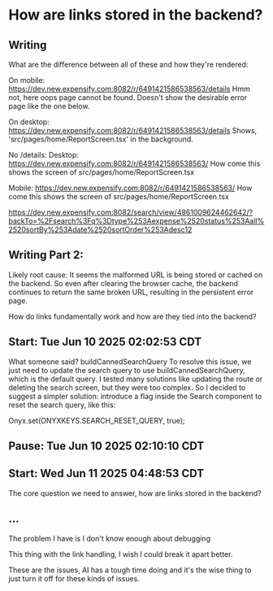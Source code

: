 
# How are links stored in the backend?

## Writing

What are the difference between all of these and how they're rendered:

On mobile:
https://dev.new.expensify.com:8082/r/6491421586538563/details
Hmm not, here oops page cannot be found.
Doesn't show the desirable error page like the one below.



On desktop:
https://dev.new.expensify.com:8082/r/6491421586538563/details
Shows, 'src/pages/home/ReportScreen.tsx' in the background.



No /details:
Desktop:
https://dev.new.expensify.com:8082/r/6491421586538563/
How come this shows the screen of 
src/pages/home/ReportScreen.tsx

Mobile:
https://dev.new.expensify.com:8082/r/6491421586538563/
How come this shows the screen of 
src/pages/home/ReportScreen.tsx



https://dev.new.expensify.com:8082/search/view/4861009624462642/?backTo=%2Fsearch%3Fq%3Dtype%253Aexpense%2520status%253Aall%2520sortBy%253Adate%2520sortOrder%253Adesc12




## Writing Part 2:

Likely root cause:
It seems the malformed URL is being stored or cached on the backend. So even after clearing the browser cache, the backend continues to return the same broken URL, resulting in the persistent error page.


How do links fundamentally work and how are they tied into the backend?

## Start: Tue Jun 10 2025 02:02:53 CDT

What someone said? 
buildCannedSearchQuery
To resolve this issue, we just need to update the search query to use buildCannedSearchQuery, which is the default query. I tested many solutions like updating the route or deleting the search screen, but they were too complex. So I decided to suggest a simpler solution: introduce a flag inside the Search component to reset the search query, like this:

Onyx.set(ONYXKEYS.SEARCH_RESET_QUERY, true);


## Pause: Tue Jun 10 2025 02:10:10 CDT

## Start: Wed Jun 11 2025 04:48:53 CDT


The core question we need to answer, how are links stored in the backend?


## ...
The problem I have is I don't know enough about debugging

This thing with the link handling, I wish I could break it apart better. 

These are the issues, AI has a tough time doing and it's the wise thing to just turn it off for these kinds of issues.





